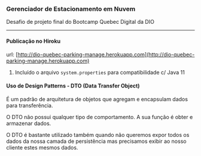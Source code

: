 ### Gerenciador de Estacionamento em Nuvem

Desafio de projeto final do Bootcamp Quebec Digital da DIO

------------------------

#### Publicação no Hiroku
url: [http://dio-quebec-parking-manage.herokuapp.com](http://dio-quebec-parking-manage.herokuapp.com)

1) Incluído o arquivo ``system.properties`` para compatibilidade c/ Java 11


#### Uso de Design Patterns - DTO (Data Transfer Object)

É um padrão de arquitetura de objetos que agregam e encapsulam dados para transferência.

O DTO não possui qualquer tipo de comportamento. A sua função é obter e armazenar dados.

O DTO é bastante utilizado também quando não queremos expor todos os dados da nossa camada de persistência mas precisamos exibir ao nosso cliente estes mesmos dados.
